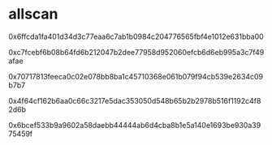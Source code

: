 # allscan
0x6ffcda1fa401d34d3c77eaa6c7ab1b0984c204776565fbf4e1012e631bba00

0xc7fcebf6b08b64fd6b212047b2dee77958d952060efcb6d6eb995a3c7f49afae

0x70717813feeca0c02e078bb8ba1c45710368e061b079f94cb539e2634c09b7b7

0x4f64cf162b6aa0c66c3217e5dac353050d548b65b2b2978b516f1192c4f82d6b

0x6bcef533b9a9602a58daebb44444ab6d4cba8b1e5a140e1693be930a3975459f
